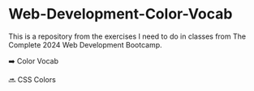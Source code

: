 # Web-Development-Color-Vocab

This is a repository from the exercises I need to do in classes from The Complete 2024 Web Development Bootcamp.

➡️ Color Vocab

🔜 CSS Colors
